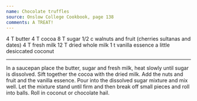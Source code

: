```yaml
---
name: Chocolate truffles
source: Onslow College Cookbook, page 138
comments: A TREAT!
---
```


4 T butter
4 T cocoa
8 T sugar
1/2 c walnuts and fruit (cherries sultanas and dates)
4 T fresh milk
12 T dried whole milk 
1  t vanilla essence
a little desiccated coconut

---

In a saucepan place the butter, sugar and fresh milk, heat slowly until sugar is dissolved.  Sift together the cocoa with the dried milk.  Add the nuts and fruit and the vanilla essence.  Pour into the dissolved sugar mixture and mix well.  Let the mixture stand until firm and then break off small pieces and roll into balls.  Roll in coconut or chocolate hail.

